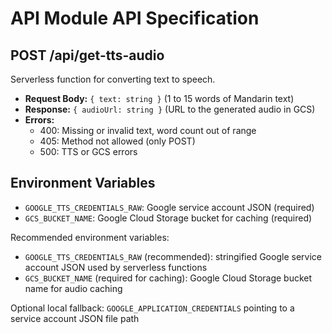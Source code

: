 # API Module API Specification

## POST /api/get-tts-audio

Serverless function for converting text to speech.

- **Request Body:** `{ text: string }` (1 to 15 words of Mandarin text)
- **Response:** `{ audioUrl: string }` (URL to the generated audio in GCS)
- **Errors:**
  - 400: Missing or invalid text, word count out of range
  - 405: Method not allowed (only POST)
  - 500: TTS or GCS errors

## Environment Variables

- `GOOGLE_TTS_CREDENTIALS_RAW`: Google service account JSON (required)
- `GCS_BUCKET_NAME`: Google Cloud Storage bucket for caching (required)

Recommended environment variables:

- `GOOGLE_TTS_CREDENTIALS_RAW` (recommended): stringified Google service account JSON used by serverless functions
- `GCS_BUCKET_NAME` (required for caching): Google Cloud Storage bucket name for audio caching

Optional local fallback: `GOOGLE_APPLICATION_CREDENTIALS` pointing to a service account JSON file path
